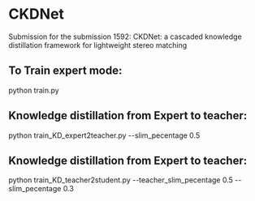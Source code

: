 # CKDNet

Submission for the submission 1592: CKDNet: a cascaded knowledge distillation framework for lightweight stereo matching

## To Train expert mode:
python train.py

## Knowledge distillation from Expert to teacher:
python train_KD_expert2teacher.py --slim_pecentage 0.5

## Knowledge distillation from Expert to teacher:
python train_KD_teacher2student.py --teacher_slim_pecentage 0.5 --slim_pecentage 0.3